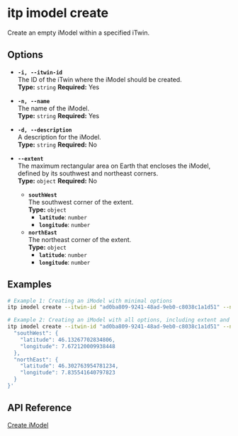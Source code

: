# itp imodel create

Create an empty iModel within a specified iTwin.

## Options

- **`-i, --itwin-id`**  
  The ID of the iTwin where the iModel should be created.  
  **Type:** `string` **Required:** Yes

- **`-n, --name`**  
  The name of the iModel.  
  **Type:** `string` **Required:** Yes

- **`-d, --description`**  
  A description for the iModel.  
  **Type:** `string` **Required:** No

- **`--extent`**  
  The maximum rectangular area on Earth that encloses the iModel, defined by its southwest and northeast corners.  
  **Type:** `object` **Required:** No  
  - **`southWest`**  
    The southwest corner of the extent.  
    **Type:** `object`  
    - **`latitude`**: `number`  
    - **`longitude`**: `number`  
  - **`northEast`**  
    The northeast corner of the extent.  
    **Type:** `object`  
    - **`latitude`**: `number`  
    - **`longitude`**: `number`

## Examples

```bash
# Example 1: Creating an iModel with minimal options
itp imodel create --itwin-id "ad0ba809-9241-48ad-9eb0-c8038c1a1d51" --name "Basic iModel"

# Example 2: Creating an iModel with all options, including extent and description
itp imodel create --itwin-id "ad0ba809-9241-48ad-9eb0-c8038c1a1d51" --name "Sun City Renewable-energy Plant" --description "Overall model of wind and solar farms in Sun City" --extent '{
  "southWest": {
    "latitude": 46.13267702834806,
    "longitude": 7.672120009938448
  },
  "northEast": {
    "latitude": 46.302763954781234,
    "longitude": 7.835541640797823
  }
}'
```

## API Reference

[Create iModel](https://developer.bentley.com/apis/imodels-v2/operations/create-imodel/)
